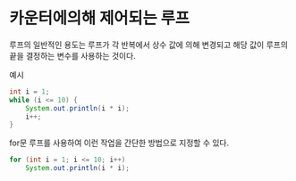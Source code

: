 # 카운터에의해 제어되는 루프

루프의 일반적인 용도는 루프가 각 반복에서 상수 값에 의해 변경되고 해당 값이 루프의 끝을 결정하는 변수를 사용하는 것이다.

예시
```java
int i = 1;
while (i <= 10) {
    System.out.println(i * i);
    i++;
}
```

for문 루프를 사용하여 이런 작업을 간단한 방법으로 지정할 수 있다.
```java
for (int i = 1; i <= 10; i++)
    System.out.println(i * i);
```